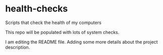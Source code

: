 # health-checks
Scripts that check the health of my computers

This repo will be populated with lots of system checks.

I am editing the README file. Adding some more details about the project description.
